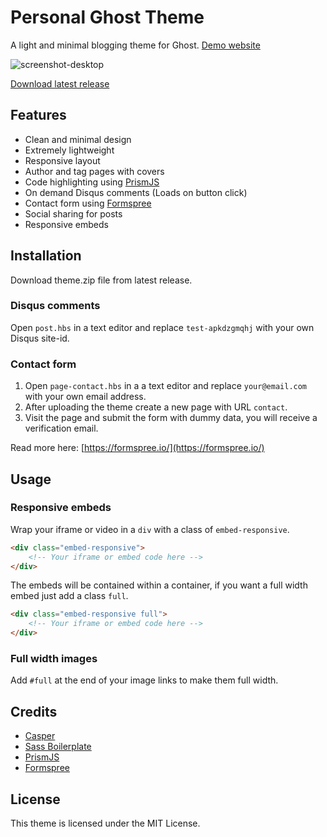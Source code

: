 # Personal Ghost Theme
 A light and minimal blogging theme for Ghost. [Demo website](https://demo.waqasibrahim.com/personal/)

![screenshot-desktop](https://user-images.githubusercontent.com/12554146/29203246-053bb03c-7e89-11e7-9ac2-2cccb4842308.png)

[Download latest release](https://github.com/WaqasIbrahim/personal-ghost-theme/releases/latest)

## Features
* Clean and minimal design
* Extremely lightweight
* Responsive layout
* Author and tag pages with covers
* Code highlighting using [PrismJS](https://github.com/PrismJS/prism)
* On demand Disqus comments (Loads on button click)
* Contact form using [Formspree](https://github.com/formspree/formspree)
* Social sharing for posts
* Responsive embeds

## Installation
Download theme.zip file from latest release.

### Disqus comments
Open `post.hbs` in a text editor and replace `test-apkdzgmqhj` with your own Disqus site-id.

### Contact form
1. Open `page-contact.hbs` in a a text editor and replace `your@email.com` with your own email address.
1. After uploading the theme create a new page with URL `contact`.
1. Visit the page and submit the form with dummy data, you will receive a verification email.

Read more here: [https://formspree.io/](https://formspree.io/)

## Usage
### Responsive embeds
Wrap your iframe or video in a `div` with a class of `embed-responsive`.
```html
<div class="embed-responsive">
	<!-- Your iframe or embed code here -->
</div>
```

The embeds will be contained within a container, if you want a full width embed just add a class `full`.
```html
<div class="embed-responsive full">
	<!-- Your iframe or embed code here -->
</div>
```
### Full width images
Add `#full` at the end of your image links to make them full width.


## Credits
* [Casper](https://github.com/TryGhost/casper)
* [Sass Boilerplate](https://github.com/HugoGiraudel/sass-boilerplate)
* [PrismJS](https://github.com/PrismJS/prism)
* [Formspree](https://github.com/formspree/formspree)

## License
This theme is licensed under the MIT License.
